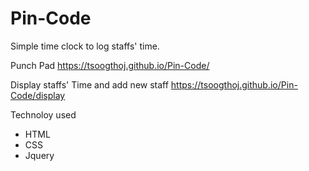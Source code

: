 # Pin-Code

Simple time clock to log staffs' time. 

Punch Pad
https://tsoogthoj.github.io/Pin-Code/

Display staffs' Time and add new staff
https://tsoogthoj.github.io/Pin-Code/display

Technoloy used

- HTML
- CSS
- Jquery
